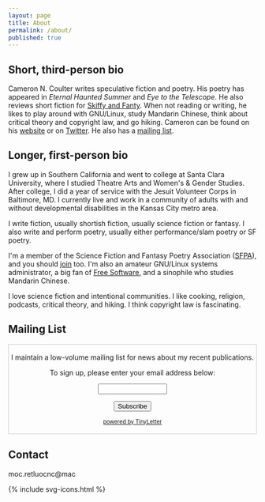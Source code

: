 ```yaml
---
layout: page
title: About
permalink: /about/
published: true
---
```


## Short, third-person bio

Cameron N. Coulter writes speculative fiction and poetry. His poetry has appeared in *Eternal Haunted Summer* and *Eye to the Telescope*. He also reviews short fiction for [Skiffy and Fanty](https://skiffyandfanty.com/author/cameronncoulter/). When not reading or writing, he likes to play around with GNU/Linux, study Mandarin Chinese, think about critical theory and copyright law, and go hiking. Cameron can be found on his [website](http://www.cncoulter.com) or on [Twitter](https://twitter.com/camncoulter). He also has a [mailing list](https://tinyletter.com/cncoulter).

## Longer, first-person bio

I grew up in Southern California and went to college at Santa Clara University, where I studied Theatre Arts and Women's & Gender Studies. After college, I did a year of service with the Jesuit Volunteer Corps in Baltimore, MD. I currently live and work in a community of adults with and without developmental disabilities in the Kansas City metro area.

I write fiction, usually shortish fiction, usually science fiction or fantasy. I also write and perform poetry, usually either performance/slam poetry or SF poetry.

I'm a member of the Science Fiction and Fantasy Poetry Association ([SFPA](http://sfpoetry.com/)), and you should [join](http://sfpoetry.com/join.html) too. I'm also an amateur GNU/Linux systems administrator, a big fan of [Free Software](https://www.fsf.org/about/what-is-free-software), and a sinophile who studies Mandarin Chinese.

I love science fiction and intentional communities. I like cooking, religion, podcasts, critical theory, and hiking. I think copyright law is fascinating.

## Mailing List

<form style="border:1px solid #ccc;padding:3px;text-align:center;" action="https://tinyletter.com/cncoulter" method="post" target="popupwindow" onsubmit="window.open('https://tinyletter.com/cncoulter', 'popupwindow', 'scrollbars=yes,width=800,height=600');return true"><p>I maintain a low-volume mailing list for news about my recent publications.</p><p><label for="tlemail">To sign up, please enter your email address below:</label></p><p><input type="text" style="width:140px" name="email" id="tlemail" /></p><input type="hidden" value="1" name="embed"/><input type="submit" value="Subscribe" /><p><a href="https://tinyletter.com" target="_blank" style="font-size: 80%">powered by TinyLetter</a></p></form>


## Contact

<span class="obfuscate">moc.retluocnc@mac</span>

<div class="icons">
<div class="container">
{% include svg-icons.html %}
</div>
</div>
